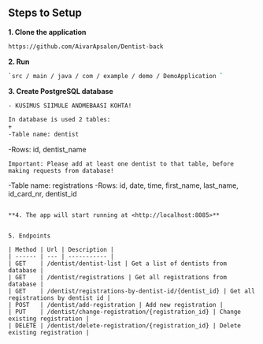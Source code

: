 ## Steps to Setup

**1. Clone the application**
```bash
https://github.com/AivarApsalon/Dentist-back
```

**2. Run**
```bash
`src / main / java / com / example / demo / DemoApplication `
```

**3. Create PostgreSQL database**
```bash
- KÜSIMUS SIIMULE ANDMEBAASI KOHTA!
```

```bash
In database is used 2 tables:
+
-Table name: dentist
```
-Rows: id, dentist_name
```
Important: Please add at least one dentist to that table, before making requests from database!
```

-Table name: registrations
-Rows: id, date, time, first_name, last_name, id_card_nr, dentist_id
```

**4. The app will start running at <http://localhost:8085>**


5. Endpoints

| Method | Url | Description |
| ------ | --- | ----------- | 
| GET    | /dentist/dentist-list | Get a list of dentists from database | 
| GET    | /dentist/registrations | Get all registrations from database | 
| GET    | /dentist/registrations-by-dentist-id/{dentist_id} | Get all registrations by dentist id | 
| POST   | /dentist/add-registration | Add new registration |
| PUT    | /dentist/change-registration/{registration_id} | Change existing registration |
| DELETE | /dentist/delete-registration/{registration_id} | Delete existing registration |






